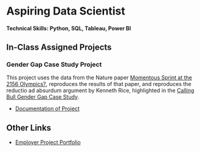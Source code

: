 # Aspiring Data Scientist

#### Technical Skills: Python, SQL, Tableau, Power BI

## In-Class Assigned Projects
### Gender Gap Case Study Project

This project uses the data from the Nature paper [Momentous Sprint at the 2156 Olympics?](https://www.nature.com/articles/431525a), reproduces the results of that paper, and reproduces the reductio ad absurdum argument by Kenneth Rice, highlighted in the [Calling Bull Gender Gap Case Study](https://www.callingbullshit.org/case_studies/case_study_gender_gap_running.html). 

- [Documentation of Project](/gendergapstudy.ipynb)

## Other Links

- [Employer Project Portfolio](https://jmouehla.github.io/dataportfolio/)
